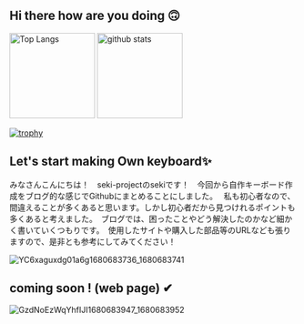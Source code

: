 ## Hi there how are you doing  🙃 


<p align="left"> 
  <img alt="Top Langs" height="150px" src="https://github-readme-stats.vercel.app/api/top-langs/?username=seki-project&layout=compact&count_private=true&show_icons=true&theme=tokyonight" />
  <img alt="github stats" height="150px" src="https://github-readme-stats.vercel.app/api?username=seki-project&count_private=true&show_icons=true&show_icons=true&theme=tokyonight" />
</p>

[![trophy](https://github-profile-trophy.vercel.app/?username=seki-project&theme=tokyonight&column=7
)](https://github.com/ryo-ma/github-profile-trophy)




## Let's start making Own keyboard✨

みなさんこんにちは！　seki-projectのsekiです！　今回から自作キーボード作成をブログ的な感じでGithubにまとめることにしました。　     私も初心者なので、間違えることが多くあると思います。しかし初心者だから見つけれるポイントも多くあると考えました。　ブログでは、困ったことやどう解決したのかなど細かく書いていくつもりです。　使用したサイトや購入した部品等のURLなども張りますので、是非とも参考にしてみてください！

![YC6xaguxdg01a6g1680683736_1680683741](https://user-images.githubusercontent.com/85538853/230031154-7069c5a2-4444-433b-8f6e-08149715c8ca.png)


## coming soon ! (web page) ✔

![GzdNoEzWqYhfIJI1680683947_1680683952](https://user-images.githubusercontent.com/85538853/230031090-d9b1af0a-4f33-4b8e-afe7-0d0073b992b0.png)
